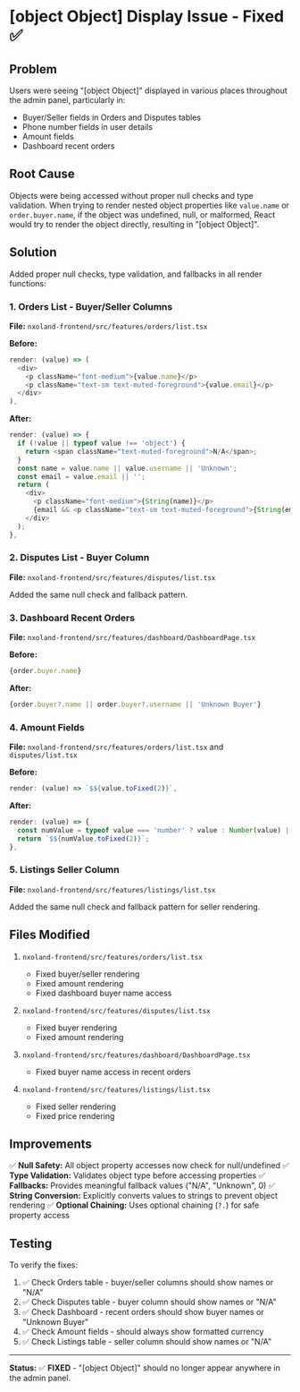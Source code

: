 # [object Object] Display Issue - Fixed ✅

## Problem
Users were seeing "[object Object]" displayed in various places throughout the admin panel, particularly in:
- Buyer/Seller fields in Orders and Disputes tables
- Phone number fields in user details
- Amount fields
- Dashboard recent orders

## Root Cause
Objects were being accessed without proper null checks and type validation. When trying to render nested object properties like `value.name` or `order.buyer.name`, if the object was undefined, null, or malformed, React would try to render the object directly, resulting in "[object Object]".

## Solution
Added proper null checks, type validation, and fallbacks in all render functions:

### 1. Orders List - Buyer/Seller Columns
**File:** `nxoland-frontend/src/features/orders/list.tsx`

**Before:**
```typescript
render: (value) => (
  <div>
    <p className="font-medium">{value.name}</p>
    <p className="text-sm text-muted-foreground">{value.email}</p>
  </div>
),
```

**After:**
```typescript
render: (value) => {
  if (!value || typeof value !== 'object') {
    return <span className="text-muted-foreground">N/A</span>;
  }
  const name = value.name || value.username || 'Unknown';
  const email = value.email || '';
  return (
    <div>
      <p className="font-medium">{String(name)}</p>
      {email && <p className="text-sm text-muted-foreground">{String(email)}</p>}
    </div>
  );
},
```

### 2. Disputes List - Buyer Column
**File:** `nxoland-frontend/src/features/disputes/list.tsx`

Added the same null check and fallback pattern.

### 3. Dashboard Recent Orders
**File:** `nxoland-frontend/src/features/dashboard/DashboardPage.tsx`

**Before:**
```typescript
{order.buyer.name}
```

**After:**
```typescript
{order.buyer?.name || order.buyer?.username || 'Unknown Buyer'}
```

### 4. Amount Fields
**File:** `nxoland-frontend/src/features/orders/list.tsx` and `disputes/list.tsx`

**Before:**
```typescript
render: (value) => `$${value.toFixed(2)}`,
```

**After:**
```typescript
render: (value) => {
  const numValue = typeof value === 'number' ? value : Number(value) || 0;
  return `$${numValue.toFixed(2)}`;
},
```

### 5. Listings Seller Column
**File:** `nxoland-frontend/src/features/listings/list.tsx`

Added the same null check and fallback pattern for seller rendering.

## Files Modified

1. `nxoland-frontend/src/features/orders/list.tsx`
   - Fixed buyer/seller rendering
   - Fixed amount rendering
   - Fixed dashboard buyer name access

2. `nxoland-frontend/src/features/disputes/list.tsx`
   - Fixed buyer rendering
   - Fixed amount rendering

3. `nxoland-frontend/src/features/dashboard/DashboardPage.tsx`
   - Fixed buyer name access in recent orders

4. `nxoland-frontend/src/features/listings/list.tsx`
   - Fixed seller rendering
   - Fixed price rendering

## Improvements

✅ **Null Safety:** All object property accesses now check for null/undefined
✅ **Type Validation:** Validates object type before accessing properties
✅ **Fallbacks:** Provides meaningful fallback values ("N/A", "Unknown", 0)
✅ **String Conversion:** Explicitly converts values to strings to prevent object rendering
✅ **Optional Chaining:** Uses optional chaining (`?.`) for safe property access

## Testing

To verify the fixes:
1. ✅ Check Orders table - buyer/seller columns should show names or "N/A"
2. ✅ Check Disputes table - buyer column should show names or "N/A"
3. ✅ Check Dashboard - recent orders should show buyer names or "Unknown Buyer"
4. ✅ Check Amount fields - should always show formatted currency
5. ✅ Check Listings table - seller column should show names or "N/A"

---

**Status:** ✅ **FIXED** - "[object Object]" should no longer appear anywhere in the admin panel.

